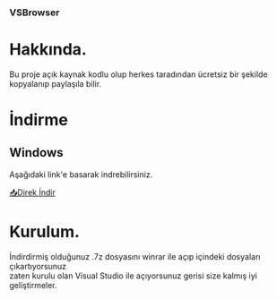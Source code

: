 ### VSBrowser

# Hakkında.

Bu proje açık kaynak kodlu olup herkes taradından ücretsiz bir şekilde kopyalanıp paylaşıla bilir.

# İndirme

## Windows

Aşağıdaki link'e basarak indrebilirsiniz.

[📥Direk İndir](https://github.com/ofturkey0/vsbrowser/archive/refs/heads/main.zip)

# Kurulum.

İndirdirmiş olduğunuz .7z dosyasını winrar ile açıp içindeki dosyaları çıkartıyorsunuz 
<br>
zaten kurulu olan Visual Studio ile açıyorsunuz gerisi size kalmış iyi geliştirmeler.

